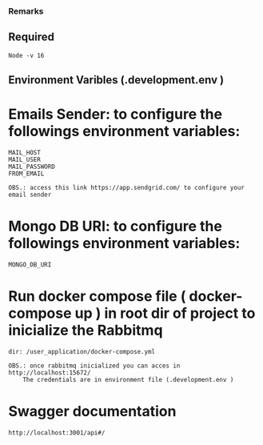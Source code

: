 ### Remarks

## Required
    Node -v 16

## Environment Varibles (.development.env )
# Emails Sender: to configure the followings environment variables:
    MAIL_HOST
    MAIL_USER
    MAIL_PASSWORD
    FROM_EMAIL 

    OBS.: access this link https://app.sendgrid.com/ to configure your email sender

# Mongo DB URI: to configure the followings environment variables:
    MONGO_DB_URI

# Run docker compose file ( docker-compose up ) in root dir of project to inicialize the Rabbitmq
    dir: /user_application/docker-compose.yml

    OBS.: once rabbitmq inicialized you can acces in http://localhost:15672/
        The credentials are in environment file (.development.env )

# Swagger documentation
    http://localhost:3001/api#/